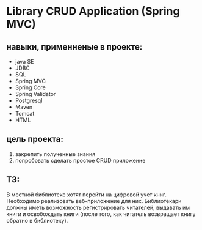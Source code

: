 # Library CRUD Application (Spring MVC)
## навыки, применненые в проекте:
- java SE
- JDBC
- SQL
- Spring MVC
- Spring Core
- Spring Validator
- Postgresql
- Maven
- Tomcat
- HTML

## цель проекта:
1. закрепить полученные знания 
2. попробовать сделать простое CRUD приложение

## ТЗ:
В местной библиотеке хотят перейти на цифровой учет книг. Необходимо реализовать веб-приложение для них. Библиотекари
должны иметь возможность регистрировать читателей, выдавать им
книги и освобождать книги (после того, как читатель возвращает
книгу обратно в библиотеку).
